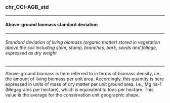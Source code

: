 ### chr_CCI-AGB_std



------
#### Above-ground biomass standard deviation



------
###### Standard deviation of living biomass (organic matter) stored in vegetation above the soil including stem, stump, branches, bark, seeds and foliage, expressed as dry weight



------
Above-ground biomass is here referred to in terms of biomass density, i.e., the amount of living biomass per unit area. Accordingly, this quantity is here expressed in units of mass of dry matter per unit ground area, i.e., Mg ha-1 (Megagrams per hectare), which is equivalent to tons per hectare. This value is the average for the conservation unit geographic shape.